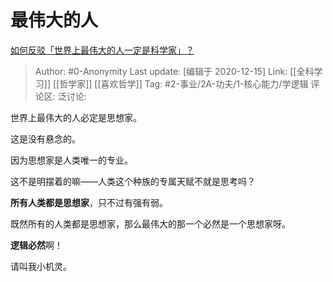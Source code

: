 # 最伟大的人
[如何反驳「世界上最伟大的人一定是科学家」？](https://www.zhihu.com/question/405545968/answer/1496918350)

> Author: #0-Anonymity
> Last update: [编辑于 2020-12-15]
> Link: [[全科学习]] [[哲学家]] [[喜欢哲学]]
> Tag: #2-事业/2A-功夫/1-核心能力/学逻辑
> 评论区:
> 泛讨论:

世界上最伟大的人必定是思想家。

这是没有悬念的。

因为思想家是人类唯一的专业。

这不是明摆着的嘛——人类这个种族的专属天赋不就是思考吗？

**所有人类都是思想家**，只不过有强有弱。

既然所有的人类都是思想家，那么最伟大的那一个必然是一个思想家呀。

**逻辑必然**啊！

请叫我小机灵。
